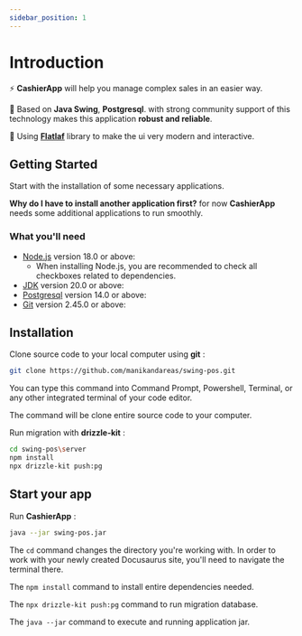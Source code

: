 ```yaml
---
sidebar_position: 1
---
```


# Introduction

⚡️ **CashierApp** will help you manage complex sales in an easier way.

💸 Based on **Java Swing**, **Postgresql**. with strong community support of this technology makes this application **robust and reliable**.

💅 Using **[Flatlaf](https://www.formdev.com/flatlaf/)** library to make the ui very modern and interactive.

## Getting Started

Start with the installation of some necessary applications.

**Why do I have to install another application first?** for now **CashierApp** needs some additional applications to run smoothly.

### What you'll need

- [Node.js](https://nodejs.org/en/download/) version 18.0 or above:
  - When installing Node.js, you are recommended to check all checkboxes related to dependencies.
- [JDK](https://www.oracle.com/id/java/technologies/downloads/) version 20.0 or above:
- [Postgresql](https://www.postgresql.org/) version 14.0 or above:
- [Git](https://git-scm.com/downloads) version 2.45.0 or above:

## Installation

Clone source code to your local computer using **git** :

```bash
git clone https://github.com/manikandareas/swing-pos.git
```

You can type this command into Command Prompt, Powershell, Terminal, or any other integrated terminal of your code editor.

The command will be clone entire source code to your computer.

Run migration with **drizzle-kit** :

```bash
cd swing-pos\server
npm install
npx drizzle-kit push:pg
```

## Start your app

Run **CashierApp** :

```bash
java --jar swing-pos.jar
```

The `cd` command changes the directory you're working with. In order to work with your newly created Docusaurus site, you'll need to navigate the terminal there.

The `npm install` command to install entire dependencies needed.

The `npx drizzle-kit push:pg` command to run migration database.

The `java --jar` command to execute and running application jar.
